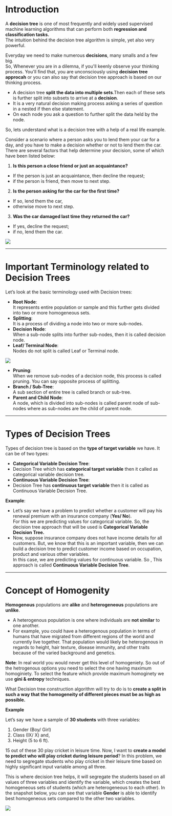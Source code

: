 # Introduction

A __decision tree__ is one of most frequently and widely used supervised machine learning algorithms that can perform both __regression and classification tasks.__<br/>
The intuition behind the decision tree algorithm is simple, yet also very powerful.<br/>

Everyday we need to make numerous __decisions__, many smalls and a few big.<br>
So, Whenever you are in a dilemna, if you'll keenly observe your thinking process. You'll find that, you are unconsciously using __decision tree approcah__ or you can also say that decision tree approach is based on our thinking process. <br/>

- A decision tree __split the data into multiple sets__.Then each of these sets is further split into subsets to arrive at a __decision__.<br/>
- It is a very natural decision making process asking a series of question in a nested if then else statement.
- On each node you ask a question to further split the data held by the node. <br/>

So, lets understand what is a decision tree with a help of a real life example.<br>


Consider a scenario where a person asks you to lend them your car for a day, and you have to make a decision whether or not to lend them the car. There are several factors that help determine your decision, some of which have been listed below:

1. __Is this person a close friend or just an acquaintance?__
 - If the person is just an acquaintance, then decline the request;
 - if the person is friend, then move to next step.

2. __Is the person asking for the car for the first time?__
 - If so, lend them the car,
 - otherwise move to next step.

3. __Was the car damaged last time they returned the car?__
 - If yes, decline the request; 
 - if no, lend them the car.<br/>

[![](https://s3.amazonaws.com/stackabuse/media/decision-trees-python-scikit-learn-1.png)](https://s3.amazonaws.com/stackabuse/media/decision-trees-python-scikit-learn-1.png)

---

# Important Terminology related to Decision Trees

Let’s look at the basic terminology used with Decision trees:

- __Root Node__: <br/>It represents entire population or sample and this further gets divided into two or more homogeneous sets.
- __Splitting__: <br/>It is a process of dividing a node into two or more sub-nodes.
- __Decision Node__:<br/> When a sub-node splits into further sub-nodes, then it is called decision node.
- __Leaf/ Terminal Node__:<br/> Nodes do not split is called Leaf or Terminal node.

[![](https://miro.medium.com/max/688/1*bcLAJfWN2GpVQNTVOCrrvw.png)](https://miro.medium.com/max/688/1*bcLAJfWN2GpVQNTVOCrrvw.png)

- __Pruning__:<br/> When we remove sub-nodes of a decision node, this process is called pruning. You can say opposite process of splitting.
- __Branch / Sub-Tree__:<br/> A sub section of entire tree is called branch or sub-tree.
- __Parent and Child Node__:<br/> A node, which is divided into sub-nodes is called parent node of sub-nodes where as sub-nodes are the child of parent node.

---

# Types of Decision Trees

Types of decision tree is based on the __type of target variable__ we have. It can be of two types:

- __Categorical Variable Decision Tree__: <br/>
 - Decision Tree which has __categorical target variable__ then it called as categorical variable decision tree.
- __Continuous Variable Decision Tree__:<br/>
 - Decision Tree has __continuous target variable__ then it is called as Continuous Variable Decision Tree.<br/>
 
__Example__:<br/>
- Let’s say we have a problem to predict whether a customer will pay his renewal premium with an insurance company (__Yes/ No__).<br/> For this we are predicting values for categorical variable. So, the decision tree approach that will be used is __Categorical Variable Decision Tree.__ <br/>
- Now, suppose insurance company does not have income details for all customers. But, we know that this is an important variable, then we can build a decision tree to predict customer income based on occupation, product and various other variables.<br/> In this case, we are predicting values for continuous variable. So , This approach is called __Continuous Variable Decision Tree__.

---

# Concept of Homogenity

__Homogenous__ populations are __alike__ and __heterogeneous__ populations are __unlike__.<br/>
- A heterogenous population is one where individuals are __not similar__ to one another.<br/>
- For example, you could have a heterogenous population in terms of humans that have migrated from different regions of the world and currently live together. That population would likely be heterogenous in regards to height, hair texture, disease immunity, and other traits because of the varied background and genetics.

__Note__: In real world you would never get this level of homogeniety. So out of the hetrogenous options you need to select the one having maximum homoginiety. To select the feature which provide maximum homoginety we use __gini & entropy__ techniques.

What Decision tree construction algorithm will try to do is to __create a split in such a way that the homogeneity of different pieces must be as high as possible.__

__Example__

Let’s say we have a sample of __30 students__ with three variables:
1. Gender (Boy/ Girl)
2. Class (IX/ X) and,
3. Height (5 to 6 ft).<br/>

15 out of these 30 play cricket in leisure time. Now, I want to __create a model to predict who will play cricket during leisure period__? In this problem, we need to segregate students who play cricket in their leisure time based on highly significant input variable among all three.

This is where decision tree helps, it will segregate the students based on all values of three variables and identify the variable, which creates the best homogeneous sets of students (which are heterogeneous to each other). In the snapshot below, you can see that variable __Gender__ is able to identify best homogeneous sets compared to the other two variables.

[![](https://clearpredictions.com/Images/Decision_Tree_Algorithm1.png)](https://clearpredictions.com/Images/Decision_Tree_Algorithm1.png)
